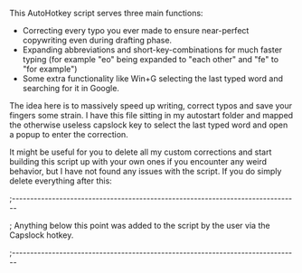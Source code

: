 This AutoHotkey script serves three main functions: 
* Correcting every typo you ever made to ensure near-perfect copywriting even during drafting phase.
* Expanding abbreviations and short-key-combinations for much faster typing (for example "eo" being expanded to "each other" and "fe" to "for example")
* Some extra functionality like Win+G selecting the last typed word and searching for it in Google. 

The idea here is to massively speed up writing, correct typos and save your fingers some strain. I have this file sitting in my autostart folder and mapped the otherwise useless capslock key to select the last typed word and open a popup to enter the correction. 

It might be useful for you to delete all my custom corrections and start building this script up with your own ones if you encounter any weird behavior, but I have not found any issues with the script. If you do simply delete everything after this: 

;-------------------------------------------------------------------------------

; Anything below this point was added to the script by the user via the Capslock hotkey.

;-------------------------------------------------------------------------------

